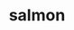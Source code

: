 ---
title: "salmon"
layout: cache
categories: [package, develop]
meta: {"versions": ["1.10.3"], "compilers": ["gcc@=7.3.1"], "oss": ["amzn2"], "platforms": ["linux"], "targets": ["aarch64", "neoverse_n1", "x86_64_v3"], "stacks": ["aws-isc", "aws-isc-aarch64", "root"], "num_specs": 23, "num_specs_by_stack": {"root": 23, "aws-isc-aarch64": 15, "aws-isc": 8}}
spec_details: [{"hash": "3232zjixtliklkqeo3ftfbt5b7p6h7oz", "compiler": "gcc@=7.3.1", "versions": ["1.10.3"], "os": "amzn2", "platform": "linux", "target": "aarch64", "variants": ["build_system=cmake", "build_type=RELEASE", "generator=make", "~ipo"], "stacks": ["root", "aws-isc-aarch64"], "size": "-", "tarball": "https://binaries.spack.io/develop/build_cache/linux-amzn2-aarch64/gcc-7.3.1/salmon-1.10.3/linux-amzn2-aarch64-gcc-7.3.1-salmon-1.10.3-3232zjixtliklkqeo3ftfbt5b7p6h7oz.spack"}, {"hash": "3bo246vnoflc6fqwpojv5tipnyaltvxe", "compiler": "gcc@=7.3.1", "versions": ["1.10.3"], "os": "amzn2", "platform": "linux", "target": "aarch64", "variants": ["build_system=cmake", "build_type=RELEASE", "generator=make", "~ipo"], "stacks": ["root", "aws-isc-aarch64"], "size": "-", "tarball": "https://binaries.spack.io/develop/build_cache/linux-amzn2-aarch64/gcc-7.3.1/salmon-1.10.3/linux-amzn2-aarch64-gcc-7.3.1-salmon-1.10.3-3bo246vnoflc6fqwpojv5tipnyaltvxe.spack"}, {"hash": "andfs72ivyyqmbwhbszetajg7qsb65hf", "compiler": "gcc@=7.3.1", "versions": ["1.10.3"], "os": "amzn2", "platform": "linux", "target": "aarch64", "variants": ["build_system=cmake", "build_type=RELEASE", "generator=make", "~ipo"], "stacks": ["root", "aws-isc-aarch64"], "size": "-", "tarball": "https://binaries.spack.io/develop/build_cache/linux-amzn2-aarch64/gcc-7.3.1/salmon-1.10.3/linux-amzn2-aarch64-gcc-7.3.1-salmon-1.10.3-andfs72ivyyqmbwhbszetajg7qsb65hf.spack"}, {"hash": "fmltw35zk5z533dgo7c6reweva2qrw45", "compiler": "gcc@=7.3.1", "versions": ["1.10.3"], "os": "amzn2", "platform": "linux", "target": "aarch64", "variants": ["build_system=cmake", "build_type=RELEASE", "generator=make", "~ipo"], "stacks": ["root", "aws-isc-aarch64"], "size": "-", "tarball": "https://binaries.spack.io/develop/build_cache/linux-amzn2-aarch64/gcc-7.3.1/salmon-1.10.3/linux-amzn2-aarch64-gcc-7.3.1-salmon-1.10.3-fmltw35zk5z533dgo7c6reweva2qrw45.spack"}, {"hash": "pbuo437nh6dhwyt6obqi6ppq2qem433c", "compiler": "gcc@=7.3.1", "versions": ["1.10.3"], "os": "amzn2", "platform": "linux", "target": "aarch64", "variants": ["build_system=cmake", "build_type=RELEASE", "generator=make", "~ipo"], "stacks": ["root", "aws-isc-aarch64"], "size": "-", "tarball": "https://binaries.spack.io/develop/build_cache/linux-amzn2-aarch64/gcc-7.3.1/salmon-1.10.3/linux-amzn2-aarch64-gcc-7.3.1-salmon-1.10.3-pbuo437nh6dhwyt6obqi6ppq2qem433c.spack"}, {"hash": "rmpjuwfahhbvmxfbrio7azewq2junfsf", "compiler": "gcc@=7.3.1", "versions": ["1.10.3"], "os": "amzn2", "platform": "linux", "target": "aarch64", "variants": ["build_system=cmake", "build_type=RELEASE", "generator=make", "~ipo"], "stacks": ["root", "aws-isc-aarch64"], "size": "-", "tarball": "https://binaries.spack.io/develop/build_cache/linux-amzn2-aarch64/gcc-7.3.1/salmon-1.10.3/linux-amzn2-aarch64-gcc-7.3.1-salmon-1.10.3-rmpjuwfahhbvmxfbrio7azewq2junfsf.spack"}, {"hash": "ucqandsbf4atjk3buvrbng2x4ybxmr2k", "compiler": "gcc@=7.3.1", "versions": ["1.10.3"], "os": "amzn2", "platform": "linux", "target": "aarch64", "variants": ["build_system=cmake", "build_type=RELEASE", "generator=make", "~ipo"], "stacks": ["root", "aws-isc-aarch64"], "size": "-", "tarball": "https://binaries.spack.io/develop/build_cache/linux-amzn2-aarch64/gcc-7.3.1/salmon-1.10.3/linux-amzn2-aarch64-gcc-7.3.1-salmon-1.10.3-ucqandsbf4atjk3buvrbng2x4ybxmr2k.spack"}, {"hash": "2jl322ay4y5f2bphszicvvjbwzjuk5xl", "compiler": "gcc@=7.3.1", "versions": ["1.10.3"], "os": "amzn2", "platform": "linux", "target": "neoverse_n1", "variants": ["build_system=cmake", "build_type=RELEASE", "generator=make", "~ipo"], "stacks": ["root", "aws-isc-aarch64"], "size": "-", "tarball": "https://binaries.spack.io/develop/build_cache/linux-amzn2-neoverse_n1/gcc-7.3.1/salmon-1.10.3/linux-amzn2-neoverse_n1-gcc-7.3.1-salmon-1.10.3-2jl322ay4y5f2bphszicvvjbwzjuk5xl.spack"}, {"hash": "ghi4t4g7xsvcx23dltfmem4psbyjhwil", "compiler": "gcc@=7.3.1", "versions": ["1.10.3"], "os": "amzn2", "platform": "linux", "target": "neoverse_n1", "variants": ["build_system=cmake", "build_type=RELEASE", "generator=make", "~ipo"], "stacks": ["root", "aws-isc-aarch64"], "size": "-", "tarball": "https://binaries.spack.io/develop/build_cache/linux-amzn2-neoverse_n1/gcc-7.3.1/salmon-1.10.3/linux-amzn2-neoverse_n1-gcc-7.3.1-salmon-1.10.3-ghi4t4g7xsvcx23dltfmem4psbyjhwil.spack"}, {"hash": "h5jzg6u65mexzoshsok2afuonjfnfqzq", "compiler": "gcc@=7.3.1", "versions": ["1.10.3"], "os": "amzn2", "platform": "linux", "target": "neoverse_n1", "variants": ["build_system=cmake", "build_type=RELEASE", "generator=make", "~ipo"], "stacks": ["root", "aws-isc-aarch64"], "size": "-", "tarball": "https://binaries.spack.io/develop/build_cache/linux-amzn2-neoverse_n1/gcc-7.3.1/salmon-1.10.3/linux-amzn2-neoverse_n1-gcc-7.3.1-salmon-1.10.3-h5jzg6u65mexzoshsok2afuonjfnfqzq.spack"}, {"hash": "kckgqb4ctn2o36n64le5grponybjw5gz", "compiler": "gcc@=7.3.1", "versions": ["1.10.3"], "os": "amzn2", "platform": "linux", "target": "neoverse_n1", "variants": ["build_system=cmake", "build_type=RELEASE", "generator=make", "~ipo"], "stacks": ["root", "aws-isc-aarch64"], "size": "-", "tarball": "https://binaries.spack.io/develop/build_cache/linux-amzn2-neoverse_n1/gcc-7.3.1/salmon-1.10.3/linux-amzn2-neoverse_n1-gcc-7.3.1-salmon-1.10.3-kckgqb4ctn2o36n64le5grponybjw5gz.spack"}, {"hash": "n7yakr4hbldwgmhwrbihdvtwef3tokzp", "compiler": "gcc@=7.3.1", "versions": ["1.10.3"], "os": "amzn2", "platform": "linux", "target": "neoverse_n1", "variants": ["build_system=cmake", "build_type=RELEASE", "generator=make", "~ipo"], "stacks": ["root", "aws-isc-aarch64"], "size": "-", "tarball": "https://binaries.spack.io/develop/build_cache/linux-amzn2-neoverse_n1/gcc-7.3.1/salmon-1.10.3/linux-amzn2-neoverse_n1-gcc-7.3.1-salmon-1.10.3-n7yakr4hbldwgmhwrbihdvtwef3tokzp.spack"}, {"hash": "ntzczhunbxh3msunaii4fde4zoxmqmkq", "compiler": "gcc@=7.3.1", "versions": ["1.10.3"], "os": "amzn2", "platform": "linux", "target": "neoverse_n1", "variants": ["build_system=cmake", "build_type=RELEASE", "generator=make", "~ipo"], "stacks": ["root", "aws-isc-aarch64"], "size": "-", "tarball": "https://binaries.spack.io/develop/build_cache/linux-amzn2-neoverse_n1/gcc-7.3.1/salmon-1.10.3/linux-amzn2-neoverse_n1-gcc-7.3.1-salmon-1.10.3-ntzczhunbxh3msunaii4fde4zoxmqmkq.spack"}, {"hash": "nv3joavmhlr6mhzodjllnfo33nstc5ec", "compiler": "gcc@=7.3.1", "versions": ["1.10.3"], "os": "amzn2", "platform": "linux", "target": "neoverse_n1", "variants": ["build_system=cmake", "build_type=RELEASE", "generator=make", "~ipo"], "stacks": ["root", "aws-isc-aarch64"], "size": "-", "tarball": "https://binaries.spack.io/develop/build_cache/linux-amzn2-neoverse_n1/gcc-7.3.1/salmon-1.10.3/linux-amzn2-neoverse_n1-gcc-7.3.1-salmon-1.10.3-nv3joavmhlr6mhzodjllnfo33nstc5ec.spack"}, {"hash": "uq3hbqnfslbdoahakv5dcj6qzpzrv4kv", "compiler": "gcc@=7.3.1", "versions": ["1.10.3"], "os": "amzn2", "platform": "linux", "target": "neoverse_n1", "variants": ["build_system=cmake", "build_type=RELEASE", "generator=make", "~ipo"], "stacks": ["root", "aws-isc-aarch64"], "size": "-", "tarball": "https://binaries.spack.io/develop/build_cache/linux-amzn2-neoverse_n1/gcc-7.3.1/salmon-1.10.3/linux-amzn2-neoverse_n1-gcc-7.3.1-salmon-1.10.3-uq3hbqnfslbdoahakv5dcj6qzpzrv4kv.spack"}, {"hash": "bqi57jymlbyad3334hkpmdrpv4qb5om4", "compiler": "gcc@=7.3.1", "versions": ["1.10.3"], "os": "amzn2", "platform": "linux", "target": "x86_64_v3", "variants": ["build_system=cmake", "build_type=RELEASE", "generator=make", "~ipo"], "stacks": ["aws-isc", "root"], "size": "-", "tarball": "https://binaries.spack.io/develop/build_cache/linux-amzn2-x86_64_v3/gcc-7.3.1/salmon-1.10.3/linux-amzn2-x86_64_v3-gcc-7.3.1-salmon-1.10.3-bqi57jymlbyad3334hkpmdrpv4qb5om4.spack"}, {"hash": "c3fzyic43e5mj4kydpwtsjjugfb6c3ht", "compiler": "gcc@=7.3.1", "versions": ["1.10.3"], "os": "amzn2", "platform": "linux", "target": "x86_64_v3", "variants": ["build_system=cmake", "build_type=RELEASE", "generator=make", "~ipo"], "stacks": ["aws-isc", "root"], "size": "-", "tarball": "https://binaries.spack.io/develop/build_cache/linux-amzn2-x86_64_v3/gcc-7.3.1/salmon-1.10.3/linux-amzn2-x86_64_v3-gcc-7.3.1-salmon-1.10.3-c3fzyic43e5mj4kydpwtsjjugfb6c3ht.spack"}, {"hash": "eztqe7hrofjetipibiffdybnql3blyfw", "compiler": "gcc@=7.3.1", "versions": ["1.10.3"], "os": "amzn2", "platform": "linux", "target": "x86_64_v3", "variants": ["build_system=cmake", "build_type=RELEASE", "generator=make", "~ipo"], "stacks": ["aws-isc", "root"], "size": "-", "tarball": "https://binaries.spack.io/develop/build_cache/linux-amzn2-x86_64_v3/gcc-7.3.1/salmon-1.10.3/linux-amzn2-x86_64_v3-gcc-7.3.1-salmon-1.10.3-eztqe7hrofjetipibiffdybnql3blyfw.spack"}, {"hash": "fixam3joytscxlgrhx6e6onvxd5w75lc", "compiler": "gcc@=7.3.1", "versions": ["1.10.3"], "os": "amzn2", "platform": "linux", "target": "x86_64_v3", "variants": ["build_system=cmake", "build_type=RELEASE", "generator=make", "~ipo"], "stacks": ["aws-isc", "root"], "size": "-", "tarball": "https://binaries.spack.io/develop/build_cache/linux-amzn2-x86_64_v3/gcc-7.3.1/salmon-1.10.3/linux-amzn2-x86_64_v3-gcc-7.3.1-salmon-1.10.3-fixam3joytscxlgrhx6e6onvxd5w75lc.spack"}, {"hash": "gzhz2y2zh2bzqafn2qgngg3vuxhn7h2b", "compiler": "gcc@=7.3.1", "versions": ["1.10.3"], "os": "amzn2", "platform": "linux", "target": "x86_64_v3", "variants": ["build_system=cmake", "build_type=RELEASE", "generator=make", "~ipo"], "stacks": ["aws-isc", "root"], "size": "-", "tarball": "https://binaries.spack.io/develop/build_cache/linux-amzn2-x86_64_v3/gcc-7.3.1/salmon-1.10.3/linux-amzn2-x86_64_v3-gcc-7.3.1-salmon-1.10.3-gzhz2y2zh2bzqafn2qgngg3vuxhn7h2b.spack"}, {"hash": "pkk3ow7bsrb5qfcyecafksyocdmm4bah", "compiler": "gcc@=7.3.1", "versions": ["1.10.3"], "os": "amzn2", "platform": "linux", "target": "x86_64_v3", "variants": ["build_system=cmake", "build_type=RELEASE", "generator=make", "~ipo"], "stacks": ["aws-isc", "root"], "size": "-", "tarball": "https://binaries.spack.io/develop/build_cache/linux-amzn2-x86_64_v3/gcc-7.3.1/salmon-1.10.3/linux-amzn2-x86_64_v3-gcc-7.3.1-salmon-1.10.3-pkk3ow7bsrb5qfcyecafksyocdmm4bah.spack"}, {"hash": "rpqh3pvhf6wnoxagtqvrywhtzu7bkbba", "compiler": "gcc@=7.3.1", "versions": ["1.10.3"], "os": "amzn2", "platform": "linux", "target": "x86_64_v3", "variants": ["build_system=cmake", "build_type=RELEASE", "generator=make", "~ipo"], "stacks": ["aws-isc", "root"], "size": "-", "tarball": "https://binaries.spack.io/develop/build_cache/linux-amzn2-x86_64_v3/gcc-7.3.1/salmon-1.10.3/linux-amzn2-x86_64_v3-gcc-7.3.1-salmon-1.10.3-rpqh3pvhf6wnoxagtqvrywhtzu7bkbba.spack"}, {"hash": "vu2od4fn6bsrhcuh7cm42nkyuwvjctpu", "compiler": "gcc@=7.3.1", "versions": ["1.10.3"], "os": "amzn2", "platform": "linux", "target": "x86_64_v3", "variants": ["build_system=cmake", "build_type=RELEASE", "generator=make", "~ipo"], "stacks": ["aws-isc", "root"], "size": "-", "tarball": "https://binaries.spack.io/develop/build_cache/linux-amzn2-x86_64_v3/gcc-7.3.1/salmon-1.10.3/linux-amzn2-x86_64_v3-gcc-7.3.1-salmon-1.10.3-vu2od4fn6bsrhcuh7cm42nkyuwvjctpu.spack"}]
---